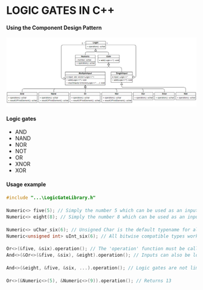 # LOGIC GATES IN C++

#### Using the Component Design Pattern
<img src="Assets\ClassDiagramImage.PNG" title="Class Diagram Image">

#### Logic gates
- AND
- NAND
- NOR
- NOT
- OR
- XNOR
- XOR

#### Usage example
```cpp
#include "...\LogicGateLibrary.h"

Numeric<> five(5); // Simply the number 5 which can be used as an input for a gate
Numeric<> eight(8); // Simply the number 8 which can be used as an input for a gate

Numeric<> uChar_six(6); // Unsigned Char is the default typename for all of the classes' templates
Numeric<unsigned int> uInt_six(6); // All bitwise compatible types work (Note: Double/Float are not bitwise compatible)

Or<>(&five, &six).operation(); // The 'operation' function must be called in the outermost logic gate. See also:
And<>(&Or<>(&five, &six), &eight).operation(); // Inputs can also be logic gates, not just numbers

And<>(&eight, &five, &six, ...).operation(); // Logic gates are not limited by the number of inputs:

Or<>(&Numeric<>(5), &Numeric<>(9)).operation(); // Returns 13

```
